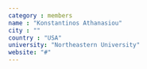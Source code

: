 ```yaml
---
category : members
name : "Konstantinos Athanasiou"
city : ""
country : "USA"
university: "Northeastern University"
website: "#"
---
```

